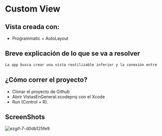 # Custom View

## Vista creada con:
- Programmatic + AutoLayout

## Breve explicación de lo que se va a resolver

```bash
La app busca crear una vista reutilizable inferior y la conexión entre dos layouts.
```

## ¿Cómo correr el proyecto?

- Clonar el proyecto de Github
- Abrir VistasEnGeneral.xcodeproj con el Xcode 
- Run (Control + R).

## ScreenShots
![ezgif-7-d0db125fe9](https://user-images.githubusercontent.com/91626112/150185548-aa0e8eba-31b6-4be7-bbe0-c82efa5cfd08.gif)

